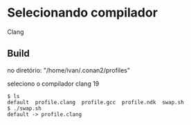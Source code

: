 # Selecionando compilador

Clang

## Build

no diretório: "/home/ivan/.conan2/profiles"

seleciono o compilador clang 19

```shell
$ ls
default  profile.clang  profile.gcc  profile.ndk  swap.sh
$ ./swap.sh
default -> profile.clang
```

